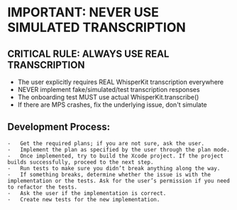 # IMPORTANT: NEVER USE SIMULATED TRANSCRIPTION

## CRITICAL RULE: ALWAYS USE REAL TRANSCRIPTION
- The user explicitly requires REAL WhisperKit transcription everywhere
- NEVER implement fake/simulated/test transcription responses
- The onboarding test MUST use actual WhisperKit.transcribe()
- If there are MPS crashes, fix the underlying issue, don't simulate

## Development Process:
	-	Get the required plans; if you are not sure, ask the user.
	-	Implement the plan as specified by the user through the plan mode.
	-	Once implemented, try to build the Xcode project. If the project builds successfully, proceed to the next step.
	-	Run tests to make sure you didn’t break anything along the way.
	-	If something breaks, determine whether the issue is with the implementation or the tests. Ask for the user’s permission if you need to refactor the tests.
	-	Ask the user if the implementation is correct.
	-	Create new tests for the new implementation.
